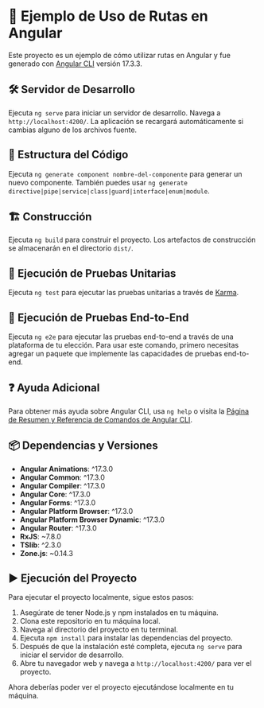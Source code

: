 # 📁 Ejemplo de Uso de Rutas en Angular

Este proyecto es un ejemplo de cómo utilizar rutas en Angular y fue generado con [Angular CLI](https://github.com/angular/angular-cli) versión 17.3.3.

## 🛠️ Servidor de Desarrollo

Ejecuta `ng serve` para iniciar un servidor de desarrollo. Navega a `http://localhost:4200/`. La aplicación se recargará automáticamente si cambias alguno de los archivos fuente.

## 🔧 Estructura del Código

Ejecuta `ng generate component nombre-del-componente` para generar un nuevo componente. También puedes usar `ng generate directive|pipe|service|class|guard|interface|enum|module`.

## 🏗️ Construcción

Ejecuta `ng build` para construir el proyecto. Los artefactos de construcción se almacenarán en el directorio `dist/`.

## 🧪 Ejecución de Pruebas Unitarias

Ejecuta `ng test` para ejecutar las pruebas unitarias a través de [Karma](https://karma-runner.github.io).

## 🎯 Ejecución de Pruebas End-to-End

Ejecuta `ng e2e` para ejecutar las pruebas end-to-end a través de una plataforma de tu elección. Para usar este comando, primero necesitas agregar un paquete que implemente las capacidades de pruebas end-to-end.

## ❓ Ayuda Adicional

Para obtener más ayuda sobre Angular CLI, usa `ng help` o visita la [Página de Resumen y Referencia de Comandos de Angular CLI](https://angular.io/cli).

## 📦 Dependencias y Versiones

- **Angular Animations**: ^17.3.0
- **Angular Common**: ^17.3.0
- **Angular Compiler**: ^17.3.0
- **Angular Core**: ^17.3.0
- **Angular Forms**: ^17.3.0
- **Angular Platform Browser**: ^17.3.0
- **Angular Platform Browser Dynamic**: ^17.3.0
- **Angular Router**: ^17.3.0
- **RxJS**: ~7.8.0
- **TSlib**: ^2.3.0
- **Zone.js**: ~0.14.3

## ▶️ Ejecución del Proyecto

Para ejecutar el proyecto localmente, sigue estos pasos:

1. Asegúrate de tener Node.js y npm instalados en tu máquina.
2. Clona este repositorio en tu máquina local.
3. Navega al directorio del proyecto en tu terminal.
4. Ejecuta `npm install` para instalar las dependencias del proyecto.
5. Después de que la instalación esté completa, ejecuta `ng serve` para iniciar el servidor de desarrollo.
6. Abre tu navegador web y navega a `http://localhost:4200/` para ver el proyecto.

Ahora deberías poder ver el proyecto ejecutándose localmente en tu máquina.
